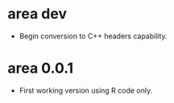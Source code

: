 # area dev

* Begin conversion to C++ headers capability. 

# area 0.0.1

* First working version using R code only. 
